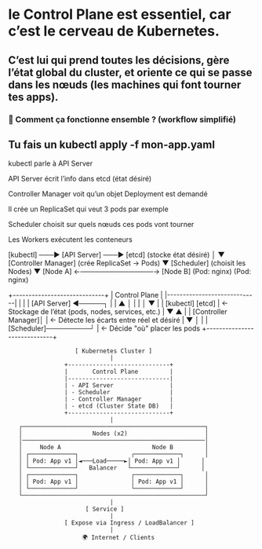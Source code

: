 # le Control Plane est essentiel, car c’est le cerveau de Kubernetes.


## C’est lui qui prend toutes les décisions, gère l’état global du cluster, et oriente ce qui se passe dans les nœuds (les machines qui font tourner tes apps).

### 🔗 Comment ça fonctionne ensemble ? (workflow simplifié)

## Tu fais un kubectl apply -f mon-app.yaml

kubectl parle à API Server

API Server écrit l’info dans etcd (état désiré)

Controller Manager voit qu’un objet Deployment est demandé

Il crée un ReplicaSet qui veut 3 pods par exemple

Scheduler choisit sur quels nœuds ces pods vont tourner

Les Workers exécutent les conteneurs


[kubectl] ───▶ [API Server] ───▶ [etcd] (stocke état désiré)
                         │
                         ▼
               [Controller Manager] (crée ReplicaSet → Pods)
                         ▼
                  [Scheduler] (choisit les Nodes)
                         ▼
        [Node A] ←───────────────→ [Node B]
        (Pod: nginx)               (Pod: nginx)



+-----------------------------+
|        Control Plane        |
|-----------------------------|
|                             |
|  [API Server]  ◄─────┐      |
|       ▲              │      |
|       │              ▼      |
|  [kubectl]       [etcd]     |  <- Stockage de l’état (pods, nodes, services, etc.)
|       ▼              ▲      |
|  [Controller Manager]│      |  <- Détecte les écarts entre réel et désiré
|       ▼              │      |
|  [Scheduler]─────────┘      |  <- Décide "où" placer les pods
+-----------------------------+



                       [ Kubernetes Cluster ]
                                 |
                    +-----------------------------+
                    |       Control Plane         |
                    |-----------------------------|
                    | - API Server                |
                    | - Scheduler                 |
                    | - Controller Manager        |
                    | - etcd (Cluster State DB)   |
                    +-----------------------------+
                                 |
       ┌────────────────────────────────────────────────────┐
       │                    Nodes (x2)                      │
       │────────────────────────────────────────────────────│
       │     Node A                          Node B         │
       │ ┌─────────────┐               ┌─────────────┐      │
       │ │ Pod: App v1 │◄───Load─────►│ Pod: App v1 │      │
       │ └─────────────┘   Balancer   └─────────────┘      │
       │ ┌─────────────┐               ┌─────────────┐      │
       │ │ Pod: App v1 │               │ Pod: App v1 │      │
       │ └─────────────┘               └─────────────┘      │
       └────────────────────────────────────────────────────┘
                                 |
                          [ Service ]
                                 |
                    [ Expose via Ingress / LoadBalancer ]
                                 |
                         🌍 Internet / Clients